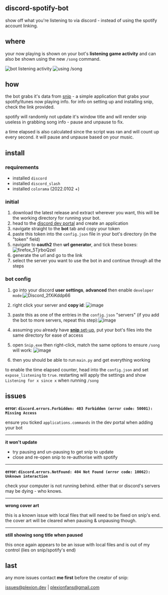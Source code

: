 ## discord-spotify-bot

show off what you're listening to via discord - instead of using the spotify account linking.

## where

your now playing is shown on your bot's **listening game activity** and can also be shown using the new `/song` command.

![bot listening activity](https://user-images.githubusercontent.com/46572320/151660642-f6f8c822-49eb-4837-87b7-df60c460f203.png)
![using /song](https://user-images.githubusercontent.com/46572320/151660647-71796307-81d4-4bc2-be70-bd2d5ac75dbd.png)

## how

the bot grabs it's data from [snip](https://github.com/dlrudie/Snip) - a simple application that grabs your spotify/itunes now playing info. for info on setting up and installing snip, check the link provided.

spotify will randomly not update it's window title and will render snip useless in grabbing song info - pause and unpause to fix.

a time elapsed is also calculated since the script was ran and will count up every second. it will pause and unpause based on your music.

## install

### requirements

- installed `discord`
- installed `discord_slash`
- installed `colorama` (2022.0102 +)

### initial
1. download the latest release and extract wherever you want, this will be the working directory for running your bot.
2. head to the [discord dev portal](https://discord.com/developers/applications) and create an application
3. navigate straight to the **bot** tab and copy your token
4. paste this token into the `config.json` file in your bot's directory (in the "token" field)
5. navigate to **oauth2** then **url generator**, and tick these boxes:![firefox_5TjrboQzel](https://user-images.githubusercontent.com/46572320/151660843-aec5639c-d334-4190-8883-4ed47bb2e843.png)
6. generate the url and go to the link
7. select the server you want to use the bot in and continue through all the steps

### bot config

1. go into your discord **user settings**, **advanced** then enable `developer mode`:![Discord_2fXiKddp66](https://user-images.githubusercontent.com/46572320/151660885-db0e127a-00de-47da-a863-31405ea7b43a.png)
2. right click your server and **copy id**: ![image](https://user-images.githubusercontent.com/46572320/151660927-8cd92c92-1062-4f3e-9e9e-04315b0ca339.png)
3. paste this as one of the entries in the `config.json` "servers" (if you add the bot to more servers, repeat this step):![image](https://user-images.githubusercontent.com/46572320/151660981-b9ebf3ca-8e51-4a2d-ba2d-ebb966493089.png)
4. assuming you already have [**snip** set-up](https://github.com/dlrudie/Snip), put your bot's files into the same directory for ease of access
5. open `Snip.exe` then right-click, match the same options to ensure `/song` will work: ![image](https://user-images.githubusercontent.com/46572320/152219038-88400a6b-1c5b-4f66-9dd9-5f8034f2fbac.png)

6. then you should be able to run `main.py` and get everything working

to enable the time elapsed counter, head into the `config.json` and set `expose_listening` to `true`. restarting will apply the settings and show `Listening for x since x` when running `/song`

## issues

**error: `discord.errors.Forbidden: 403 Forbidden (error code: 50001): Missing Access`**

ensure you ticked `applications.commands` in the dev portal when adding your bot

---

**it won't update**
* try pausing and un-pausing to get snip to update
* close and re-open snip to re-authorise with spotify

---

**error: `discord.errors.NotFound: 404 Not Found (error code: 10062): Unknown interaction`**

check your computer is not running behind. either that or discord's servers may be dying - who knows.

---

**wrong cover art**

this is a known issue with local files that will need to be fixed on snip's end. the cover art will be cleared when pausing & unpausing though.

---

**still showing song title when paused**

this once again appears to be an issue with local files and is out of my control (lies on snip/spotify's end)

## last

any more issues contact **me first** before the creator of snip:

[issues@plexion.dev](mailto:issues@plexion.dev) | [plexionfans@gmail.com](mailto:plexionfans@gmail.com)
